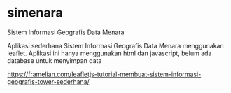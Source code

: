# simenara
Sistem Informasi Geografis Data Menara

Aplikasi sederhana Sistem Informasi Geografis Data Menara menggunakan leaflet. Aplikasi ini hanya menggunakan html dan javascript, belum ada database untuk menyimpan data

https://framelian.com/leafletjs-tutorial-membuat-sistem-informasi-geografis-tower-sederhana/
